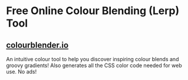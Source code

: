 # Free Online Colour Blending (Lerp) Tool

## [colourblender.io](https://www.colourblender.io)

An intuitive colour tool to help you discover inspiring colour blends and groovy gradients!  Also generates all the CSS color code needed for web use. No ads!
